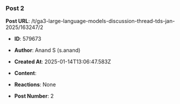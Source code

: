 ### Post 2
**Post URL**: /t/ga3-large-language-models-discussion-thread-tds-jan-2025/163247/2
- **ID**: 579673
- **Author**: Anand S (s.anand)
- **Created At**: 2025-01-14T13:06:47.583Z
- **Content**:  
  
- **Reactions**: None
- **Post Number**: 2

